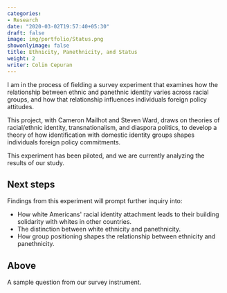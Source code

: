 ```yaml
---
categories:
- Research
date: "2020-03-02T19:57:40+05:30"
draft: false
image: img/portfolio/Status.png
showonlyimage: false
title: Ethnicity, Panethnicity, and Status
weight: 2
writer: Colin Cepuran
---
```


I am in the process of fielding a survey experiment that examines how the relationship between ethnic and panethnic identity varies across racial groups, and how that relationship influences individuals foreign policy attitudes.
<!--more-->

This project, with Cameron Mailhot and Steven Ward, draws on theories of racial/ethnic identity, transnationalism, and diaspora politics, to develop a theory of how identification with domestic identity groups shapes individuals foreign policy commitments.

This experiment has been piloted, and we are currently analyzing the results of our study.

## Next steps

Findings from this experiment will prompt further inquiry into:

- How white Americans' racial identity attachment leads to their building solidarity with whites in other countries.
- The distinction between white ethnicity and panethnicity.
- How group positioning shapes the relationship between ethnicity and panethnicity.

## Above

A sample question from our survey instrument.